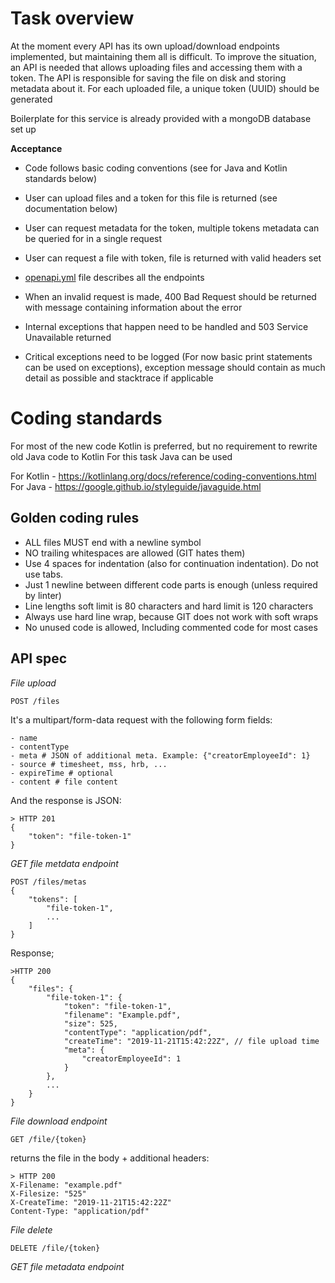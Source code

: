 # Task overview

At the moment every API has its own upload/download endpoints implemented, but maintaining them all is difficult.
To improve the situation, an API is needed that allows uploading files and accessing them with a token.
The API is responsible for saving the file on disk and storing metadata about it.
For each uploaded file, a unique token (UUID) should be generated

Boilerplate for this service is already provided with a mongoDB database set up

**Acceptance**
- Code follows basic coding conventions (see for Java and Kotlin standards below)
- User can upload files and a token for this file is returned (see documentation below)
- User can request metadata for the token, multiple tokens metadata can be queried for in a single request
- User can request a file with token, file is returned with valid headers set
- [openapi.yml](src/main/resources/public/docs/openapi.yml) file describes all the endpoints

- When an invalid request is made, 400 Bad Request should be returned with message containing information about the error
- Internal exceptions that happen need to be handled and 503 Service Unavailable returned
- Critical exceptions need to be logged (For now basic print statements can be used on exceptions), exception message should contain as much detail as possible and stacktrace if applicable

# Coding standards

For most of the new code Kotlin is preferred, but no requirement to rewrite old Java code to Kotlin
For this task Java can be used

For Kotlin - https://kotlinlang.org/docs/reference/coding-conventions.html
For Java - https://google.github.io/styleguide/javaguide.html

## Golden coding rules
- ALL files MUST end with a newline symbol
- NO trailing whitespaces are allowed (GIT hates them)
- Use 4 spaces for indentation (also for continuation indentation). Do not use tabs.
- Just 1 newline between different code parts is enough (unless required by linter)
- Line lengths soft limit is 80 characters and hard limit is 120 characters
- Always use hard line wrap, because GIT does not work with soft wraps
- No unused code is allowed, Including commented code for most cases

## API spec
*File upload*

    POST /files

It's a multipart/form-data request with the following form fields:

    - name
    - contentType
    - meta # JSON of additional meta. Example: {"creatorEmployeeId": 1}
    - source # timesheet, mss, hrb, ...
    - expireTime # optional
    - content # file content

And the response is JSON:

    > HTTP 201
    {
        "token": "file-token-1"
    }

*GET file metdata endpoint*

    POST /files/metas
    {
        "tokens": [
            "file-token-1",
            ...
        ]
    }

Response;

    >HTTP 200
    {
        "files": {
            "file-token-1": {
                "token": "file-token-1",
                "filename": "Example.pdf",
                "size": 525,
                "contentType": "application/pdf",
                "createTime": "2019-11-21T15:42:22Z", // file upload time
                "meta": {
                    "creatorEmployeeId": 1
                }
            },
            ...
        }
    }

*File download endpoint*

    GET /file/{token}

returns the file in the body + additional headers:

    > HTTP 200
    X-Filename: "example.pdf"
    X-Filesize: "525"
    X-CreateTime: "2019-11-21T15:42:22Z"
    Content-Type: "application/pdf"

*File delete*

    DELETE /file/{token}

*GET file metadata endpoint*

